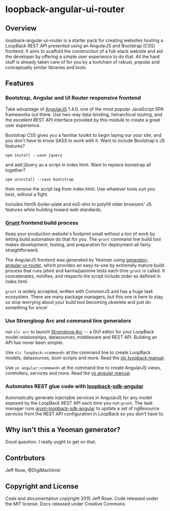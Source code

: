 # loopback-angular-ui-router

## Overview

loopback-angular-ui-router is a starter pack for creating websites hosting a LoopBack REST API presented using an AngularJS and Bootstrap (CSS) frontend. It aims to scaffold the construction of a full-stack website and aid the developer by offering a simple user experience to do that. All the hard stuff is already taken care of for you by a toolchain of robust, popular and conceptually similar libraries and tools.

## Features

### Bootstrap, Angular and UI Router responsive frontend

Take advantage of [AngularJS](https://angularjs.org/) 1.4.0, one of the most popular JavaScript SPA frameworks out there. Use two-way data-binding, heirarchical routing, and the excellent REST API interface provided by this module to create a great user experience. 

Bootstrap CSS gives you a familiar toolkit to begin laying our your site, and you don't have to know SASS to work with it. Want to include Bootstrap's JS features? 

```npm install --save jquery``` 

and add jQuery as a script in index.html. Want to replace bootstrap all together? 

```npm uninstall --save bootstrap``` 

then remove the script tag from index.html. Use whatever tools suit you best, without a fight.

Includes html5-boiler-plate and es5-shiv to polyfill older browsers' JS features while building toward web standards.

### [Grunt](http://gruntjs.com/) frontend build process

Keep your production website's footprint small without a ton of work by letting build automation do that for you. The ```grunt``` command line build tool makes development, testing, and preparation for deployment all fairly straightforward.

The AngularJS frontend was generated by Yeoman using [generator-angular-ui-router](https://github.com/iamblue/generator-angular-ui-router), which provides an easy-to-use by extremely mature build process that runs jshint and karma/jasmine tests each time ```grunt``` is called. It concatenates, minifies, and respects the script include order as defined in index.html.

```grunt``` is widely accepted, written with CommonJS and has a huge task ecosystem. There are many package managers, but this one is here to stay, so stop worrying about your build tool becoming obselete and just do something for once!

### Use Strongloop Arc and command line generators 

run ```slc arc``` to launch [Strongloop Arc](http://docs.strongloop.com/display/APIS/Using+Arc) -- a GUI editor for your LoopBack model relationships, datasources, middleware and REST API. Building an API has never been simpler.

Use ```slc loopback:<command>``` at the command line to create LoopBack models, datasources, boot-scripts and more. Read the [slc loopback manual](http://docs.strongloop.com/pages/releaseview.action?pageId=3836281).

Use ```yo angular:<command>``` at the command line to create AngularJS views, controllers, services and more. Read the [yo angular manual](https://github.com/yeoman/generator-angular).

### Automates REST glue code with [loopback-sdk-angular](https://github.com/strongloop/loopback-sdk-angular)

Automatically generate injectable services in AngularJS for any model exposed by the LoopBack REST API each time you run ```grunt```. The task manager runs [grunt-loopback-sdk-angular](https://github.com/strongloop/grunt-loopback-sdk-angular) to update a set of ngResource services from the REST API configuration in LoopBack so you don't have to.

## Why isn't this a Yeoman generator?

Good question. I really ought to get on that.

## Contrbutors

Jeff Rose, @DigiMachinist

## Copyright and License

Code and documentation copyright 2015 Jeff Rose. Code released under the MIT license. Docs released under Creative Commons.